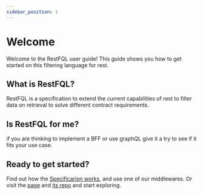 ```yaml
---
sidebar_position: 1
---
```

# Welcome

Welcome to the RestFQL user guide! This guide shows you how to get started on this filtering language for rest.

## What is RestFQL?

RestFQL is a specification to extend the current capabilities of rest to filter data on retrieval to solve different contract requirements.

## Is RestFQL for me?

if you are thinking to implement a BFF or use graphQL give it a try to see if it fits your use case.

## Ready to get started?

Find out how the [Specificarion works](/docs/specification), and use one of our middlewares. Or visit the [page](https://www.restfql.com/) and [its repo](https://github.com/restfql) and start exploring.
